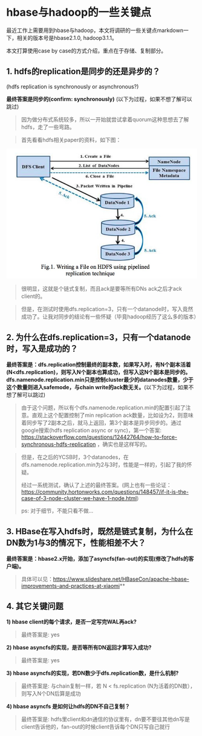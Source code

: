 # hbase与hadoop的一些关键点

最近工作上需要用到hbase与hadoop，本文将调研的一些关键点markdown一下，相关的版本号是hbase2.1.0, hadoop3.1.1。  

本文打算使用case by case的方式介绍，重点在于存储、复制部分。

      
        

## 1. hdfs的replication是同步的还是异步的？
 (hdfs replication is synchronously or asynchronous?)  
 
 **最终答案是同步的(confirm: synchronously)** (以下为过程，如果不想了解可以跳过)   
 

>因为做分布式系统较多，所以一开始就尝试拿着quorum这种思想去了解hdfs，走了一些弯路。
 
>首先看看hdfs相关paper的资料，如下图：
 
![write in hdfs](https://github.com/dragon-distributed/book/blob/master/nosql/material/1.hdfs%20write.jpg)
 
>很明显，这就是个链式复制，而且ack是要等所有DNs ack之后才ack client的。
 
>但是，在测试时使用dfs.replication=3，只有一个datanode时，写入竟然成功了。让我对同步的结论有一些怀疑（毕竟hadoop经历了这么多的版本）
    
    
## 2. 为什么在dfs.replication=3，只有一个datanode时，写入是成功的？  

**最终答案是：dfs.replication控制最终的副本数，如果写入时，有N个副本活着(N<dfs.replication)，则写入N个副本也算成功，但写入这N个副本是同步的。dfs.namenode.replication.min只是控制cluster最少的datanodes数量，少于这个数量则进入safemode，与chain write的ack数无关。**(以下为过程，如果不想了解可以跳过) 


>由于这个问题，所以有个dfs.namenode.replication.min的配置引起了注意。直观上这个配置控制了min replication ack数量，比如设为2，则意味着同步写了2副本之后，就马上返回，第3个副本是异步同步的。通过google搜索(hdfs replication async or sync)，第一个答案: https://stackoverflow.com/questions/12442764/how-to-force-synchronous-hdfs-replication ，确实也是这样写的。
 
>但是，在之后的YCSB时，3个datanodes，在dfs.namenode.replication.min为2与3时，性能是一样的，引起了我的怀疑。
>
>经过一系统测试，确认了上述的最终答案。(网上也有一些论证：https://community.hortonworks.com/questions/148457/if-it-is-the-case-of-3-node-cluster-we-have-1-node.html)
>
>ps: 对于细节，不能只看不做...

 

## 3. HBase在写入hdfs时，既然是链式复制，为什么在DN数为1与3的情况下，性能相差不大？  

**最终答案是：hbase2.x开始，添加了asyncfs(fan-out)的实现(修改了hdfs的客户端)。**  
>具体可以见：https://www.slideshare.net/HBaseCon/apache-hbase-improvements-and-practices-at-xiaomi**


## 4. 其它关键问题

**1) hbase client的每个请求，是否一定写完WAL再ack?**  
>最终答案是: yes

**2) hbase asyncfs的实现，是否等所有DN返回才算写入成功?**  
>最终答案是: yes

**3) hbase asyncfs的实现，若DN数少于dfs.replication数，是什么机制?**  
>最终答案是: 与chain复制一样，若 N < fs.replication (N为活着的DN数），则写入N个DN后算是成功

**4) hbase asyncfs 是如何让hdfs的DN不自己复制？**    
>最终答案是: hdfs里client和dn通信的协议里有，dn要不要往其他dn写是client告诉他的，fan-out的时候client告诉每个DN只写自己就行


